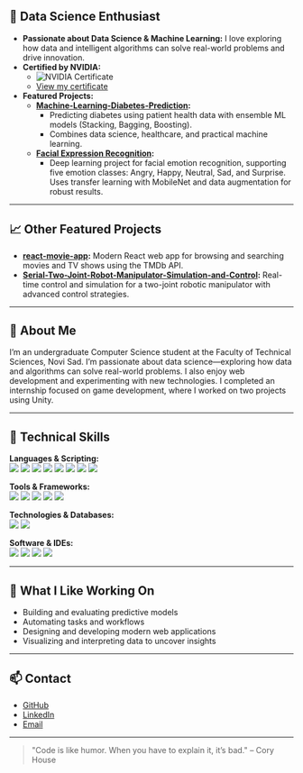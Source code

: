 
## 🧠 Data Science Enthusiast

- **Passionate about Data Science & Machine Learning:** I love exploring how data and intelligent algorithms can solve real-world problems and drive innovation.
- **Certified by NVIDIA:**
  - ![NVIDIA Certificate](https://img.shields.io/badge/NVIDIA-Certified-brightgreen?style=for-the-badge&logo=nvidia&logoColor=white)
  - [View my certificate](https://learn.nvidia.com/certificates?id=E0YtNhT4QKClPc-FhUdMmg)
- **Featured Projects:**
  - **[Machine-Learning-Diabetes-Prediction](https://github.com/ituni42/Machine-Learning-Diabetes-Prediction):**
    - Predicting diabetes using patient health data with ensemble ML models (Stacking, Bagging, Boosting).
    - Combines data science, healthcare, and practical machine learning.
  - **[Facial Expression Recognition](https://github.com/ituni42/facial-expression-recognition):**
    - Deep learning project for facial emotion recognition, supporting five emotion classes: Angry, Happy, Neutral, Sad, and Surprise. Uses transfer learning with MobileNet and data augmentation for robust results.

---

## 📈 Other Featured Projects

- **[react-movie-app](https://github.com/ituni42/react-movie-app):**
  Modern React web app for browsing and searching movies and TV shows using the TMDb API.
- **[Serial-Two-Joint-Robot-Manipulator-Simulation-and-Control](https://github.com/ituni42/Serial-Two-Joint-Robot-Manipulator-Simulation-and-Control):**
  Real-time control and simulation for a two-joint robotic manipulator with advanced control strategies.

---

## 🚀 About Me

I’m an undergraduate Computer Science student at the Faculty of Technical Sciences, Novi Sad. I’m passionate about data science—exploring how data and algorithms can solve real-world problems. I also enjoy web development and experimenting with new technologies. I completed an internship focused on game development, where I worked on two projects using Unity.

---

## 🎨 Technical Skills

**Languages & Scripting:**  
<img src="https://img.shields.io/badge/Python-3776AB?style=for-the-badge&logo=python&logoColor=white"/> <img src="https://img.shields.io/badge/C%23-239120?style=for-the-badge&logo=c-sharp&logoColor=white"/> <img src="https://img.shields.io/badge/C++-00599C?style=for-the-badge&logo=c%2B%2B&logoColor=white"/> <img src="https://img.shields.io/badge/C-00599C?style=for-the-badge&logo=c&logoColor=white"/> <img src="https://img.shields.io/badge/Java-007396?style=for-the-badge&logo=java&logoColor=white"/> <img src="https://img.shields.io/badge/JavaScript-F7DF1E?style=for-the-badge&logo=javascript&logoColor=black"/> <img src="https://img.shields.io/badge/HTML5-E34F26?style=for-the-badge&logo=html5&logoColor=white"/> <img src="https://img.shields.io/badge/CSS3-1572B6?style=for-the-badge&logo=css3&logoColor=white"/>

**Tools & Frameworks:**  
<img src="https://img.shields.io/badge/.NET-512BD4?style=for-the-badge&logo=dotnet&logoColor=white"/> <img src="https://img.shields.io/badge/Node.js-339933?style=for-the-badge&logo=nodedotjs&logoColor=white"/> <img src="https://img.shields.io/badge/Unity-000000?style=for-the-badge&logo=unity&logoColor=white"/> <img src="https://img.shields.io/badge/React-61DAFB?style=for-the-badge&logo=react&logoColor=black"/> <img src="https://img.shields.io/badge/Git-F05032?style=for-the-badge&logo=git&logoColor=white"/>

**Technologies & Databases:**  
<img src="https://img.shields.io/badge/MongoDB-47A248?style=for-the-badge&logo=mongodb&logoColor=white"/> <img src="https://img.shields.io/badge/PostgreSQL-4169E1?style=for-the-badge&logo=postgresql&logoColor=white"/>

**Software & IDEs:**  
<img src="https://img.shields.io/badge/VS%20Code-007ACC?style=for-the-badge&logo=visual-studio-code&logoColor=white"/> <img src="https://img.shields.io/badge/Visual%20Studio-5C2D91?style=for-the-badge&logo=visual-studio&logoColor=white"/> <img src="https://img.shields.io/badge/PyCharm-000000?style=for-the-badge&logo=pycharm&logoColor=white"/> <img src="https://img.shields.io/badge/Eclipse-2C2255?style=for-the-badge&logo=eclipse-ide&logoColor=white"/>

---

## 🌱 What I Like Working On

- Building and evaluating predictive models
- Automating tasks and workflows
- Designing and developing modern web applications
- Visualizing and interpreting data to uncover insights

---

## 📫 Contact

- [GitHub](https://github.com/ituni42)
- [LinkedIn](https://www.linkedin.com/in/ilijatokicc/)
- [Email](mailto:tokicilija@gmail.com)

---

> "Code is like humor. When you have to explain it, it’s bad." – Cory House 
